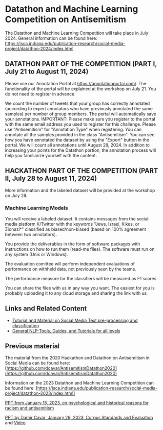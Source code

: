 # Datathon and Machine Learning Competition on Antisemitism

The Datathon and Machine Learning Competition will take place in July 2024. General information can be found here: 
https://isca.indiana.edu/publication-research/social-media-project/datathon-2024/index.html

## DATATHON PART OF THE COMPETITION (PART I, July 21 to August 11, 2024)

Please use our Annotation Portal at https://annotationportal.com/. The functionality of the portal will be explained at the workshop on July 21. You do not need to register in advance.

We count the number of tweets that your group has correctly annotated (according to expert annotators who have previously annotated the same samples) per number of group members. The portal will automatically save your annotations. IMPORTANT: Please make sure you register to the portal with the same email address you used to register for this challenge. Please use "Antisemitism" for "Annotation Type" when registering. You can annotate all the samples provided in the class "Antisemitism". You can see how you have annotated the dataset by using the "Export" button in the portal. We will count all annotations until August 28, 2024. In addition to increasing your points for the Datathon portion, the annotation process will help you familiarize yourself with the content. 

## HACKATHON PART OF THE COMPETITION (PART II, July 28 to August 11, 2024)

More information and the labeled dataset will be provided at the workshop on July 28.

### Machine Learning Models

You will receive a labeled dataset. It contains messages from the social media platform X/Twitter with the keywords "Jews, Israel, Kikes, or Zionazi*" classified as biased/non-biased (based on 100% agreement between two annotators).

You provide the deliverables in the form of software packages with instructions on how to run them (read-me files). The software must run on any system (Unix or Windows).

The evaluation comittee will perform independent evaluations of performance on withheld data, not previously seen by the teams.

The performance measure for the classifiers will be measured as F1 scores.

You can share the files with us in any way you want. The easiest for you is probably uploading it to any cloud storage and sharing the link with us.


## Links and Related Content

- [Tutorial and Material on Social Media Text pre-processing and classification](https://github.com/AnnotationPortal/DatathonandHackathon.github.io/blob/main/NLP_ML_Social_Media_Processing.md)
- [General NLP-Tools, Guides, and Tutorials for all levels](https://github.com/AnnotationPortal/DatathonandHackathon.github.io/blob/c8cc15cf6231e0e994162514d60e4737c34f0cc9/NLP-Tools%20and%20Guides.md)


## Previous material
The material from the 2020 Hackathon and Datathon on Antisemitism in Social Media can be found here: [https://github.com/dcavar/AntisemitismDatathon2020](https://github.com/dcavar/AntisemitismDatathon2020)

Information on the 2023 Datathon and Machine Learning Competition can be found here:
[https://isca.indiana.edu/publication-research/social-media-project/datathon-2023/index.html]

[PPT from January 15, 2023, on psychological and historical reasons for racism and antisemitism](https://github.com/AnnotationPortal/DatathonandHackathon.github.io/blob/main/Psychological%20and%20Historical%20Reasons%20for%20Racism%20and%20Antisemitism.pptx)

[PPT by Damir Cavar, January 29, 2023, Corpus Standards and Evaluation](https://github.com/AnnotationPortal/DatathonandHackathon.github.io/blob/main/Corpus_Format_Selection.pdf) and [Video](https://iu.mediaspace.kaltura.com/media/t/1_5sfcj3ix)
